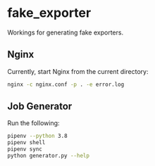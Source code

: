 # fake_exporter

Workings for generating fake exporters.

## Nginx

Currently, start Nginx from the current directory:

```bash
nginx -c nginx.conf -p . -e error.log
```

## Job Generator

Run the following:

```bash
pipenv --python 3.8
pipenv shell
pipenv sync
python generator.py --help
```


